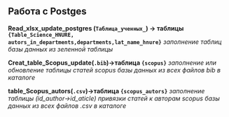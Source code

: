 ## Работа с Postges
__Read_xlsx_update_postgres (`Таблица_ученных_`) -> таблицы `{Table_Sсience_HNURE, autors_in_departments,departments,lat_name_hnure}`__
*заполнение таблиц базы данных из зеленной таблицы*

__Сreat_table_Scopus_update(`.bib`)->таблица `{scopus}`__ 
*заполнение или обновление таблицы статей scopus базы данных из всех файлов bib в каталоге*

__table_Scopus_autors(`.csv`)->таблица `{scopus_autors}`__
*заполнение таблицы (id_author->id_aticle)   привязки статей к авторам scopus базы данных из всех файлов .csv в каталоге*